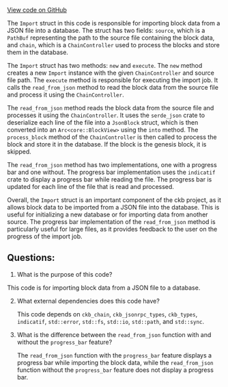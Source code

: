 [View code on GitHub](https://github.com/nervosnetwork/ckb/blob/develop/util/instrument/src/import.rs)

The `Import` struct in this code is responsible for importing block data from a JSON file into a database. The struct has two fields: `source`, which is a `PathBuf` representing the path to the source file containing the block data, and `chain`, which is a `ChainController` used to process the blocks and store them in the database.

The `Import` struct has two methods: `new` and `execute`. The `new` method creates a new `Import` instance with the given `ChainController` and source file path. The `execute` method is responsible for executing the import job. It calls the `read_from_json` method to read the block data from the source file and process it using the `ChainController`.

The `read_from_json` method reads the block data from the source file and processes it using the `ChainController`. It uses the `serde_json` crate to deserialize each line of the file into a `JsonBlock` struct, which is then converted into an `Arc<core::BlockView>` using the `into` method. The `process_block` method of the `ChainController` is then called to process the block and store it in the database. If the block is the genesis block, it is skipped.

The `read_from_json` method has two implementations, one with a progress bar and one without. The progress bar implementation uses the `indicatif` crate to display a progress bar while reading the file. The progress bar is updated for each line of the file that is read and processed.

Overall, the `Import` struct is an important component of the ckb project, as it allows block data to be imported from a JSON file into the database. This is useful for initializing a new database or for importing data from another source. The progress bar implementation of the `read_from_json` method is particularly useful for large files, as it provides feedback to the user on the progress of the import job.
## Questions:
 1. What is the purpose of this code?

   This code is for importing block data from a JSON file to a database.

2. What external dependencies does this code have?

   This code depends on `ckb_chain`, `ckb_jsonrpc_types`, `ckb_types`, `indicatif`, `std::error`, `std::fs`, `std::io`, `std::path`, and `std::sync`.

3. What is the difference between the `read_from_json` function with and without the `progress_bar` feature?

   The `read_from_json` function with the `progress_bar` feature displays a progress bar while importing the block data, while the `read_from_json` function without the `progress_bar` feature does not display a progress bar.
